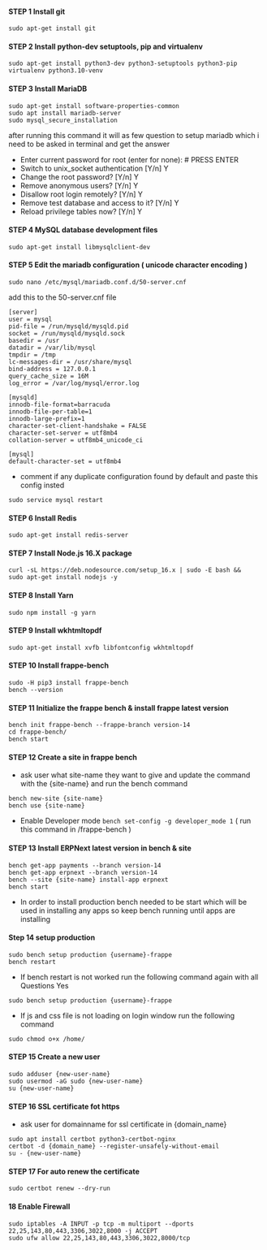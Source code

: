 #### STEP 1    Install git
```
sudo apt-get install git
```
#### STEP 2    Install python-dev setuptools, pip and virtualenv
```
sudo apt-get install python3-dev python3-setuptools python3-pip virtualenv python3.10-venv
```
#### STEP 3    Install MariaDB
```
sudo apt-get install software-properties-common
sudo apt install mariadb-server
sudo mysql_secure_installation
```
after running this command it will as few question to setup mariadb which i need to be asked in terminal and get the answer
- Enter current password for root (enter for none): # PRESS ENTER
- Switch to unix_socket authentication [Y/n] Y
- Change the root password? [Y/n] Y
- Remove anonymous users? [Y/n] Y
- Disallow root login remotely? [Y/n] Y
- Remove test database and access to it? [Y/n] Y
- Reload privilege tables now? [Y/n] Y
#### STEP 4    MySQL database development files
```
sudo apt-get install libmysqlclient-dev
```
#### STEP 5    Edit the mariadb configuration ( unicode character encoding )
```
sudo nano /etc/mysql/mariadb.conf.d/50-server.cnf
```
add this to the 50-server.cnf file
```
[server]
user = mysql
pid-file = /run/mysqld/mysqld.pid
socket = /run/mysqld/mysqld.sock
basedir = /usr
datadir = /var/lib/mysql
tmpdir = /tmp
lc-messages-dir = /usr/share/mysql
bind-address = 127.0.0.1
query_cache_size = 16M
log_error = /var/log/mysql/error.log

[mysqld]
innodb-file-format=barracuda
innodb-file-per-table=1
innodb-large-prefix=1
character-set-client-handshake = FALSE
character-set-server = utf8mb4
collation-server = utf8mb4_unicode_ci
 
[mysql]
default-character-set = utf8mb4
```
- comment if any duplicate configuration found by default and paste this config insted
```
sudo service mysql restart
```
#### STEP 6     Install Redis
```
sudo apt-get install redis-server
```
#### STEP 7    Install Node.js 16.X package
```
curl -sL https://deb.nodesource.com/setup_16.x | sudo -E bash &&
sudo apt-get install nodejs -y
```
#### STEP 8    Install Yarn
```
sudo npm install -g yarn
```
#### STEP 9    Install wkhtmltopdf
```
sudo apt-get install xvfb libfontconfig wkhtmltopdf
```
#### STEP 10    Install frappe-bench
```
sudo -H pip3 install frappe-bench
bench --version
```
#### STEP 11    Initialize the frappe bench & install frappe latest version
```
bench init frappe-bench --frappe-branch version-14
cd frappe-bench/
bench start
```
#### STEP 12    Create a site in frappe bench
- ask user what site-name they want to give and update the command with the {site-name} and run the bench command
```
bench new-site {site-name}
bench use {site-name}
```
- Enable Developer mode ```bench set-config -g developer_mode 1``` ( run this command in /frappe-bench )
#### STEP 13    Install ERPNext latest version in bench & site
```
bench get-app payments --branch version-14
bench get-app erpnext --branch version-14
bench --site {site-name} install-app erpnext
bench start
```
- In order to install production bench needed to be start which will be used in installing any apps so keep bench running until apps are installing

#### Step 14    setup production
```
sudo bench setup production {username}-frappe
bench restart
```
- If bench restart is not worked run the following command again with all Questions Yes
```
sudo bench setup production {username}-frappe
```
- If js and css file is not loading on login window run the following command
```
sudo chmod o+x /home/
```
#### STEP 15    Create a new user
```
sudo adduser {new-user-name}
sudo usermod -aG sudo {new-user-name}
su {new-user-name}
```
#### STEP 16    SSL certificate fot https
- ask user for domainname for ssl certificate in {domain_name}
```
sudo apt install certbot python3-certbot-nginx
certbot -d {domain_name} --register-unsafely-without-email
su - {new-user-name}
```
#### STEP 17    For auto renew the certificate
```
sudo certbot renew --dry-run
```

#### 18    Enable Firewall
```
sudo iptables -A INPUT -p tcp -m multiport --dports 22,25,143,80,443,3306,3022,8000 -j ACCEPT
sudo ufw allow 22,25,143,80,443,3306,3022,8000/tcp
```
